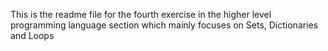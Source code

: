 This is the readme file for the fourth exercise in the higher level programming language section which mainly focuses on Sets, Dictionaries and Loops